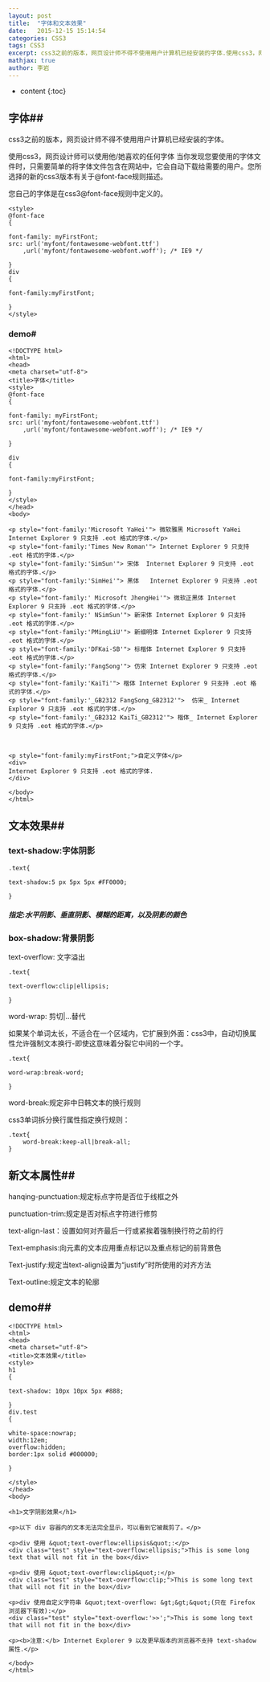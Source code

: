 ```yaml
---
layout: post
title:  "字体和文本效果"
date:   2015-12-15 15:14:54
categories: CSS3
tags: CSS3
excerpt: css3之前的版本，网页设计师不得不使用用户计算机已经安装的字体.使用css3，网页设计师可以使用他/她喜欢的任何字体。
mathjax: true
author:	李岩
---
```


* content
{:toc}

## 字体##
css3之前的版本，网页设计师不得不使用用户计算机已经安装的字体。  

使用css3，网页设计师可以使用他/她喜欢的任何字体
当你发现您要使用的字体文件时，只需要简单的将字体文件包含在网站中，它会自动下载给需要的用户。您所选择的新的css3版本有关于@font-face规则描述。  

您自己的字体是在css3@font-face规则中定义的。  
	
	<style> 
	@font-face
	{

	font-family: myFirstFont;
	src: url('myfont/fontawesome-webfont.ttf')
		,url('myfont/fontawesome-webfont.woff'); /* IE9 */

	}
	div
	{

	font-family:myFirstFont;

	}
	</style>

### demo#

	<!DOCTYPE html>
	<html>
	<head>
	<meta charset="utf-8"> 
	<title>字体</title> 
	<style> 
	@font-face
	{

	font-family: myFirstFont;
	src: url('myfont/fontawesome-webfont.ttf')
		,url('myfont/fontawesome-webfont.woff'); /* IE9 */

	}
	
	div
	{

	font-family:myFirstFont;

	}
	</style>
	</head>
	<body>
	
	<p style="font-family:'Microsoft YaHei'"> 微软雅黑 Microsoft YaHei  Internet Explorer 9 只支持 .eot 格式的字体.</p>
	<p style="font-family:'Times New Roman'"> Internet Explorer 9 只支持 .eot 格式的字体.</p>
	<p style="font-family:'SimSun'"> 宋体  Internet Explorer 9 只支持 .eot 格式的字体.</p>
	<p style="font-family:'SimHei'"> 黑体   Internet Explorer 9 只支持 .eot 格式的字体.</p>
	<p style="font-family:' Microsoft JhengHei'"> 微软正黑体 Internet Explorer 9 只支持 .eot 格式的字体.</p>
	<p style="font-family:' NSimSun'"> 新宋体 Internet Explorer 9 只支持 .eot 格式的字体.</p>
	<p style="font-family:'PMingLiU'"> 新细明体 Internet Explorer 9 只支持 .eot 格式的字体.</p>
	<p style="font-family:'DFKai-SB'"> 标楷体 Internet Explorer 9 只支持 .eot 格式的字体.</p>
	<p style="font-family:'FangSong'"> 仿宋 Internet Explorer 9 只支持 .eot 格式的字体.</p>
	<p style="font-family:'KaiTi'"> 楷体 Internet Explorer 9 只支持 .eot 格式的字体.</p>
	<p style="font-family:'_GB2312 FangSong_GB2312'">  仿宋_ Internet Explorer 9 只支持 .eot 格式的字体.</p>
	<p style="font-family:'_GB2312 KaiTi_GB2312'"> 楷体_ Internet Explorer 9 只支持 .eot 格式的字体.</p>
	
	
	
	<p style="font-family:myFirstFont;">自定义字体</p>
	<div>
	Internet Explorer 9 只支持 .eot 格式的字体.
	</div>
	
	</body>
	</html>

## 文本效果##

### text-shadow:字体阴影  

	.text{ 

	text-shadow:5 px 5px 5px #FF0000;

	}

##### 指定:水平阴影、垂直阴影、模糊的距离，以及阴影的颜色

### box-shadow:背景阴影
text-overflow:
文字溢出

	.text{

	text-overflow:clip|ellipsis;

	}



word-wrap:
剪切|…替代

如果某个单词太长，不适合在一个区域内，它扩展到外面：css3中，自动切换属性允许强制文本换行-即使这意味着分裂它中间的一个字。

	.text{

	word-wrap:break-word;

	}

word-break:规定非中日韩文本的换行规则

css3单词拆分换行属性指定换行规则：

	.text{
		word-break:keep-all|break-all;
	}

##  		新文本属性##

hanqing-punctuation:规定标点字符是否位于线框之外

punctuation-trim:规定是否对标点字符进行修剪

text-align-last：设置如何对齐最后一行或紧挨着强制换行符之前的行

Text-emphasis:向元素的文本应用重点标记以及重点标记的前背景色

Text-justify:规定当text-align设置为“justify”时所使用的对齐方法

Text-outline:规定文本的轮廓


## demo##
	<!DOCTYPE html>
	<html>
	<head>
	<meta charset="utf-8"> 
	<title>文本效果</title> 
	<style>
	h1
	{

	text-shadow: 10px 10px 5px #888;

	}
	div.test
	{

	white-space:nowrap; 
	width:12em; 
	overflow:hidden; 
	border:1px solid #000000;
	
	}

	</style>
	</head>
	<body>
	
	<h1>文字阴影效果</h1>
	
	<p>以下 div 容器内的文本无法完全显示，可以看到它被裁剪了。</p>
	
	<p>div 使用 &quot;text-overflow:ellipsis&quot;:</p>
	<div class="test" style="text-overflow:ellipsis;">This is some long text that will not fit in the box</div>
	
	<p>div 使用 &quot;text-overflow:clip&quot;:</p>
	<div class="test" style="text-overflow:clip;">This is some long text that will not fit in the box</div>
	
	<p>div 使用自定义字符串 &quot;text-overflow: &gt;&gt;&quot;(只在 Firefox 浏览器下有效):</p>
	<div class="test" style="text-overflow:'>>';">This is some long text that will not fit in the box</div>
	
	<p><b>注意:</b> Internet Explorer 9 以及更早版本的浏览器不支持 text-shadow属性.</p>
	
	</body>
	</html>